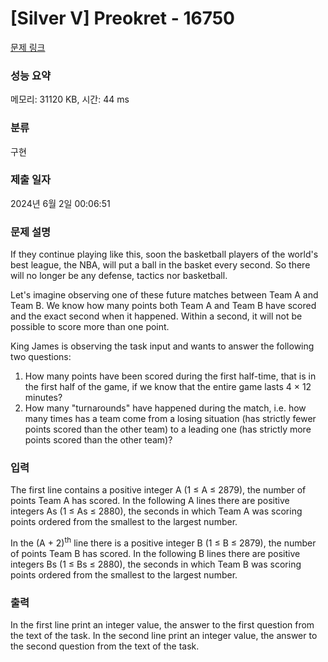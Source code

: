 # [Silver V] Preokret - 16750 

[문제 링크](https://www.acmicpc.net/problem/16750) 

### 성능 요약

메모리: 31120 KB, 시간: 44 ms

### 분류

구현

### 제출 일자

2024년 6월 2일 00:06:51

### 문제 설명

<p>If they continue playing like this, soon the basketball players of the world's best league, the NBA, will put a ball in the basket every second. So there will no longer be any defense, tactics nor basketball.</p>

<p>Let's imagine observing one of these future matches between Team A and Team B. We know how many points both Team A and Team B have scored and the exact second when it happened. Within a second, it will not be possible to score more than one point.</p>

<p>King James is observing the task input and wants to answer the following two questions:</p>

<ol>
	<li>How many points have been scored during the first half-time, that is in the first half of the game, if we know that the entire game lasts 4 × 12 minutes?</li>
	<li>How many "turnarounds" have happened during the match, i.e. how many times has a team come from a losing situation (has strictly fewer points scored than the other team) to a leading one (has strictly more points scored than the other team)?</li>
</ol>

### 입력 

 <p>The first line contains a positive integer A (1 ≤ A ≤ 2879), the number of points Team A has scored. In the following A lines there are positive integers As (1 ≤ As ≤ 2880), the seconds in which Team A was scoring points ordered from the smallest to the largest number.</p>

<p>In the (A + 2)<sup>th</sup> line there is a positive integer B (1 ≤ B ≤ 2879), the number of points Team B has scored. In the following B lines there are positive integers Bs (1 ≤ Bs ≤ 2880), the seconds in which Team B was scoring points ordered from the smallest to the largest number.</p>

### 출력 

 <p>In the first line print an integer value, the answer to the first question from the text of the task. In the second line print an integer value, the answer to the second question from the text of the task.</p>


